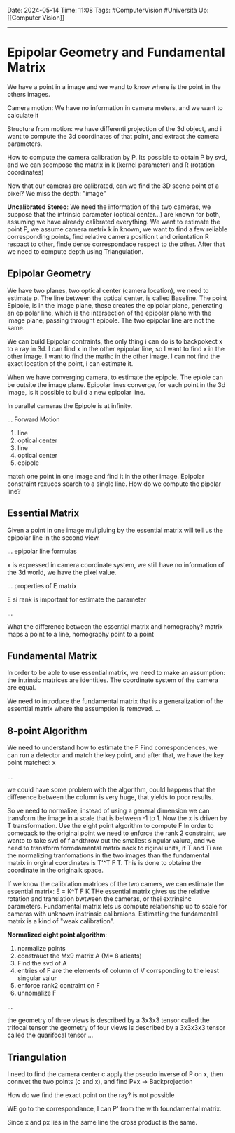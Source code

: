 Date: 2024-05-14
Time: 11:08
Tags: #ComputerVision #Università 
Up: [[Computer Vision]]

---
# Epipolar Geometry and Fundamental Matrix

We have a point in a image and we wand to know where is the point in the others images.

Camera motion: We have no information in camera meters, and we want to calculate it

Structure from motion: we have differenti projection of the 3d object, and i want to compute the 3d coordinates of that point, and extract the camera parameters.

How to compute the camera calibration by P. Its possible to obtain P by svd, and we can scompose the matrix in k (kernel parameter) and R (rotation coordinates)

Now that our cameras are calibrated, can we find the 3D scene point of a pixel?
We miss the depth: "image"

**Uncalibrated Stereo**: We need the information of the two cameras, we suppose that the intrinsic parameter (optical center...) are known for both, assuming we have already calibrated everything. 
We want to estimate the point P, we assume camera metrix k in known, we want to find a few reliable corresponding points, find relative camera position t and orientation R respact to other, finde dense correspondace respect to the other. After that we need to compute depth using Triangulation.

## Epipolar Geometry

We have two planes, two optical center (camera location), we need to estimate p. 
The line between the optical center, is called Baseline. The point Epipole, is in the image plane, these creates the epipolar plane, generating an epipolar line, which is the intersection of the epipolar plane with the image plane, passing throught epipole. The two epipolar line are not the same. 

We can build Epipolar contraints, the only thing i can do is to backpokect x to a ray in 3d. I can find x in the other epipolar line, so I want to find x in the other image. I want to find the mathc in the other image. I can not find the exact location of the point, i can estimate it. 

When we have converging camera, to estimate the epipole. The epiole can be outsite the image plane. Epipolar lines converge, for each point in the 3d image, is it possible to build a new epipolar line. 

In parallel cameras the Epipole is at infinity. 

... Forward Motion

1. line
2. optical center
3. line
4. optical center 
5. epipole

match one point in one image and find it in the other image. Epipolar constraint rexuces search to a single line. How do we compute the pipolar line?

## Essential Matrix

Given a point in one image mulipluing by the essential matrix will tell us the epipolar line in the second view. 

... epipolar line formulas

x is expressed in camera coordinate system, we still have no information of the 3d world, we have the pixel value. 

... properties of E matrix

E si rank is important for estimate the parameter

...

What the difference between the essential matrix and homography?
matrix maps a point to a line, homography point to a point

## Fundamental Matrix

In order to be able to use essential matrix, we need to make an assumption: the intrinsic matrices are identities. The coordinate system of the camera are equal. 

We need to introduce the fundamental matrix that is a generalization of the essential matrix where the  assumption is removed. 
...

## 8-point Algorithm

We need to understand how to estimate the F
Find correspondences, we can run a detector and match the key point, and after that, we have the key point matched: x

...

we could have some problem with the algorithm, could happens that the difference between the column is very huge, that yields to poor results. 

So ve need to normalize, instead of using a general dimension we can transform the image in a scale that is between -1 to 1. Now the x is driven by T transformation. 
Use the eight point algorithm to compute F
In order to comeback to the original point we need to enforce the rank 2 constraint, we wanto to take svd of f andthrow out the smallest singular valura, and we need to transform formdamental matrix nack to riginal units, if T and Tì are the normalizing tranfomations in the two images than the fundamental matrix in orginal coordinates is T'^T F T. This is done to obtaine the coordinate in the originalk space. 

If we know the calibration matrices of the two camers, we can estimate the essential matrix: E = K^T F K
THe essential matrix gives us the relative rotation and translation bwtween the cameras, or thei extrinsinc parameters.
Fundamental matrix lets us compute relationship up to scale for cameras with unknown instrinsic calibraions. Estimating the fundamental matrix is a kind of "weak calibration". 

**Normalized eight point algorithm**:
1. normalize points
2. constrauct the Mx9 matrix A (M= 8 atleats)
3. Find the svd of A
4. entries of F are the elements of column of V corrsponding to the least singular valur
5. enforce rank2 contraint on F
6. unnomalize F

...

the geometry of three views is described by a 3x3x3 tensor called the trifocal tensor
the geometry of four views is described by a 3x3x3x3 tensor called the quarifocal tensor
...

## Triangulation

I need to find  the camera center c apply the pseudo inverse of P on x, then connvet the two points (c and x), and find P+x -> Backprojection

How do we find the exact point on the ray? is not possible

WE go to the correspondance, I can P' from the with foundamental matrix. 

Since x and px lies in the same line the cross product is the same. 


